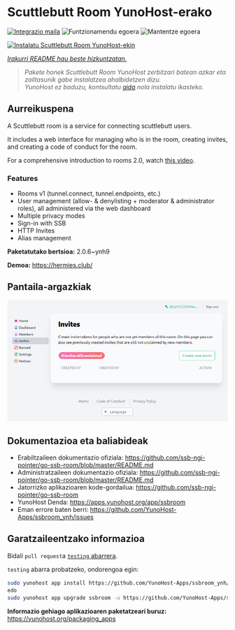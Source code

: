 <!--
Ohart ongi: README hau automatikoki sortu da <https://github.com/YunoHost/apps/tree/master/tools/readme_generator>ri esker
EZ editatu eskuz.
-->

# Scuttlebutt Room YunoHost-erako

[![Integrazio maila](https://dash.yunohost.org/integration/ssbroom.svg)](https://ci-apps.yunohost.org/ci/apps/ssbroom/) ![Funtzionamendu egoera](https://ci-apps.yunohost.org/ci/badges/ssbroom.status.svg) ![Mantentze egoera](https://ci-apps.yunohost.org/ci/badges/ssbroom.maintain.svg)

[![Instalatu Scuttlebutt Room YunoHost-ekin](https://install-app.yunohost.org/install-with-yunohost.svg)](https://install-app.yunohost.org/?app=ssbroom)

*[Irakurri README hau beste hizkuntzatan.](./ALL_README.md)*

> *Pakete honek Scuttlebutt Room YunoHost zerbitzari batean azkar eta zailtasunik gabe instalatzea ahalbidetzen dizu.*  
> *YunoHost ez baduzu, kontsultatu [gida](https://yunohost.org/install) nola instalatu ikasteko.*

## Aurreikuspena

A Scuttlebutt room is a service for connecting scuttlebutt users.

It includes a web interface for managing who is in the room, creating invites, and creating a code of conduct for the room.

For a comprehensive introduction to rooms 2.0, watch [this video](https://www.youtube.com/watch?v=W5p0y_MWwDE).

### Features

- Rooms v1 (tunnel.connect, tunnel.endpoints, etc.)
- User management (allow- & denylisting + moderator & administrator roles), all administered via the web dashboard
- Multiple privacy modes
- Sign-in with SSB
- HTTP Invites
- Alias management

**Paketatutako bertsioa:** 2.0.6~ynh9

**Demoa:** <https://hermies.club/>

## Pantaila-argazkiak

![Scuttlebutt Room(r)en pantaila-argazkia](./doc/screenshots/screenshot.png)

## Dokumentazioa eta baliabideak

- Erabiltzaileen dokumentazio ofiziala: <https://github.com/ssb-ngi-pointer/go-ssb-room/blob/master/README.md>
- Administratzaileen dokumentazio ofiziala: <https://github.com/ssb-ngi-pointer/go-ssb-room/blob/master/README.md>
- Jatorrizko aplikazioaren kode-gordailua: <https://github.com/ssb-ngi-pointer/go-ssb-room>
- YunoHost Denda: <https://apps.yunohost.org/app/ssbroom>
- Eman errore baten berri: <https://github.com/YunoHost-Apps/ssbroom_ynh/issues>

## Garatzaileentzako informazioa

Bidali `pull request`a [`testing` abarrera](https://github.com/YunoHost-Apps/ssbroom_ynh/tree/testing).

`testing` abarra probatzeko, ondorengoa egin:

```bash
sudo yunohost app install https://github.com/YunoHost-Apps/ssbroom_ynh/tree/testing --debug
edo
sudo yunohost app upgrade ssbroom -u https://github.com/YunoHost-Apps/ssbroom_ynh/tree/testing --debug
```

**Informazio gehiago aplikazioaren paketatzeari buruz:** <https://yunohost.org/packaging_apps>
